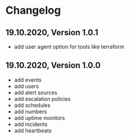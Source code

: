 # Changelog

## 19.10.2020, Version 1.0.1

- add user agent option for tools like terraform

## 19.10.2020, Version 1.0.0

- add events
- add users
- add alert sources
- add escalation policies
- add schedules
- add numbers
- add uptime monitors
- add incidents
- add heartbeats

